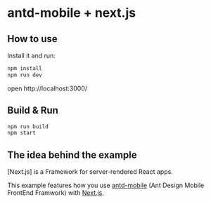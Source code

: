 # antd-mobile + next.js

## How to use

Install it and run:

```bash
npm install
npm run dev
```

open http://localhost:3000/

## Build & Run

```bash
npm run build
npm start
```

## The idea behind the example

[Next.js] is a Framework for server-rendered React apps.

This example features how you use [antd-mobile](https://github.com/ant-design/ant-design-mobile) (Ant Design Mobile FrontEnd Framwork) with [Next.js](https://github.com/zeit/next.js).
